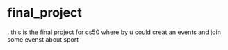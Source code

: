 # final_project
. this is the final project for cs50 where by u could creat an events and join some evenst about sport 
